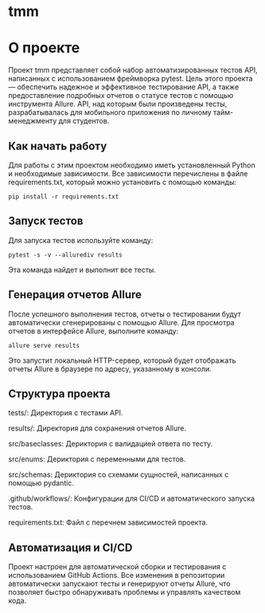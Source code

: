 # tmm
О проекте
===========
Проект tmm представляет собой набор автоматизированных тестов API, написанных с использованием фреймворка pytest. Цель этого проекта — обеспечить надежное и эффективное тестирование API, а также предоставление подробных отчетов о статусе тестов с помощью инструмента Allure. API, над которым были произведены тесты, разрабатывалась для мобильного приложения по личному тайм-менеджменту для студентов.

Как начать работу
-----------------
Для работы с этим проектом необходимо иметь установленный Python и необходимые зависимости. Все зависимости перечислены в файле requirements.txt, который можно установить с помощью команды:
```
pip install -r requirements.txt
```
Запуск тестов
-------------
Для запуска тестов используйте команду:

```
pytest -s -v --allurediv results
```
Эта команда найдет и выполнит все тесты.

Генерация отчетов Allure
------------------------
После успешного выполнения тестов, отчеты о тестировании будут автоматически сгенерированы с помощью Allure. Для просмотра отчетов в интерфейсе Allure, выполните команду:

```
allure serve results
```
Это запустит локальный HTTP-сервер, который будет отображать отчеты Allure в браузере по адресу, указанному в консоли.

Структура проекта
-----------------
tests/: Директория с тестами API.

results/: Директория для сохранения отчетов Allure.

src/baseclasses: Дериктория с валидацией ответа по тесту.

src/enums: Дериктория с переменными для тестов. 

src/schemas: Дериктория со схемами сущностей, написанных с помощью pydantic.

.github/workflows/: Конфигурации для CI/CD и автоматического запуска тестов.

requirements.txt: Файл с перечнем зависимостей проекта.

Автоматизация и CI/CD
---------------------
Проект настроен для автоматической сборки и тестирования с использованием GitHub Actions. Все изменения в репозитории автоматически запускают тесты и генерируют отчеты Allure, что позволяет быстро обнаруживать проблемы и управлять качеством кода.